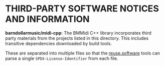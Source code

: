 <!--
SPDX-FileCopyrightText: 2022 Barndollar Music, Ltd.

SPDX-License-Identifier: Apache-2.0
-->

# THIRD-PARTY SOFTWARE NOTICES AND INFORMATION

**barndollarmusic/midi-cpp**: The BMMidi C++ library incorporates third party
materials from the projects listed in this directory. This includes transitive
dependencies downloaded by build tools.

These are separated into multiple files so that the
[reuse.software](https://reuse.software/) tools can parse a single
`SPDX-License-Identifier` from each file.
